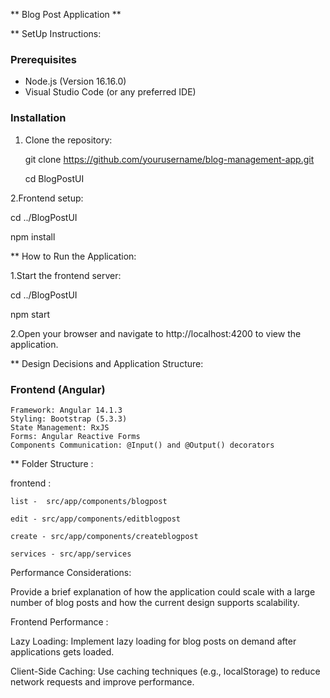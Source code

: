 ** Blog Post Application **

** SetUp Instructions:

### Prerequisites

   - Node.js (Version 16.16.0)
   - Visual Studio Code (or any preferred IDE)

### Installation

1. Clone the repository:
  
   git clone https://github.com/yourusername/blog-management-app.git
   
   cd BlogPostUI

2.Frontend setup:

  cd ../BlogPostUI
  
  npm install

** How to Run the Application:

1.Start the frontend server:

   cd ../BlogPostUI
   
   npm start

2.Open your browser and navigate to http://localhost:4200 to view the application.

** Design Decisions and Application Structure:

  ### Frontend (Angular)
	Framework: Angular 14.1.3
	Styling: Bootstrap (5.3.3)
	State Management: RxJS
	Forms: Angular Reactive Forms
	Components Communication: @Input() and @Output() decorators

** Folder Structure :

frontend : 

    list -  src/app/components/blogpost
    
    edit - src/app/components/editblogpost
    
    create - src/app/components/createblogpost
    
    services - src/app/services


Performance Considerations:

Provide a brief explanation of how the application could scale with a large number of blog posts and how the current design supports scalability.

Frontend Performance :

Lazy Loading: Implement lazy loading for blog posts on demand after applications gets loaded.

Client-Side Caching: Use caching techniques (e.g., localStorage) to reduce network requests and improve performance.

	 
